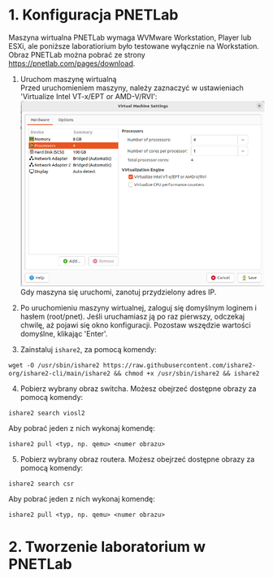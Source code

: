 # 1. Konfiguracja PNETLab

Maszyna wirtualna PNETLab wymaga WVMware Workstation, Player lub ESXi, ale poniższe laboratiorium było testowane wyłącznie na Workstation. Obraz PNETLab można pobrać ze strony https://pnetlab.com/pages/download.

1. Uruchom maszynę wirtualną <br>
Przed uruchomieniem maszyny, należy zaznaczyć w ustawieniach 'Virtualize Intel VT-x/EPT or AMD-V/RVI':
![Alt text](/images/Screenshot%20from%202024-06-18%2008-05-50.png)
Gdy maszyna się uruchomi, zanotuj przydzielony adres IP.

2. Po uruchomieniu maszyny wirtualnej, zaloguj się domyślnym loginem i hasłem (root/pnet). Jeśli uruchamiasz ją po raz pierwszy, odczekaj chwilę, aż pojawi się okno konfiguracji. Pozostaw wszędzie wartości domyślne, klikając 'Enter'.

3. Zainstaluj `ishare2`, za pomocą komendy:
```console
wget -O /usr/sbin/ishare2 https://raw.githubusercontent.com/ishare2-org/ishare2-cli/main/ishare2 && chmod +x /usr/sbin/ishare2 && ishare2
```

4. Pobierz wybrany obraz switcha. Możesz obejrzeć dostępne obrazy za pomocą komendy:
```console
ishare2 search viosl2
```
Aby pobrać jeden z nich wykonaj komendę:
```console
ishare2 pull <typ, np. qemu> <numer obrazu> 
```

5. Pobierz wybrany obraz routera. Możesz obejrzeć dostępne obrazy za pomocą komendy:
```console
ishare2 search csr
```
Aby pobrać jeden z nich wykonaj komendę:
```console
ishare2 pull <typ, np. qemu> <numer obrazu> 
```

# 2. Tworzenie laboratorium w PNETLab

